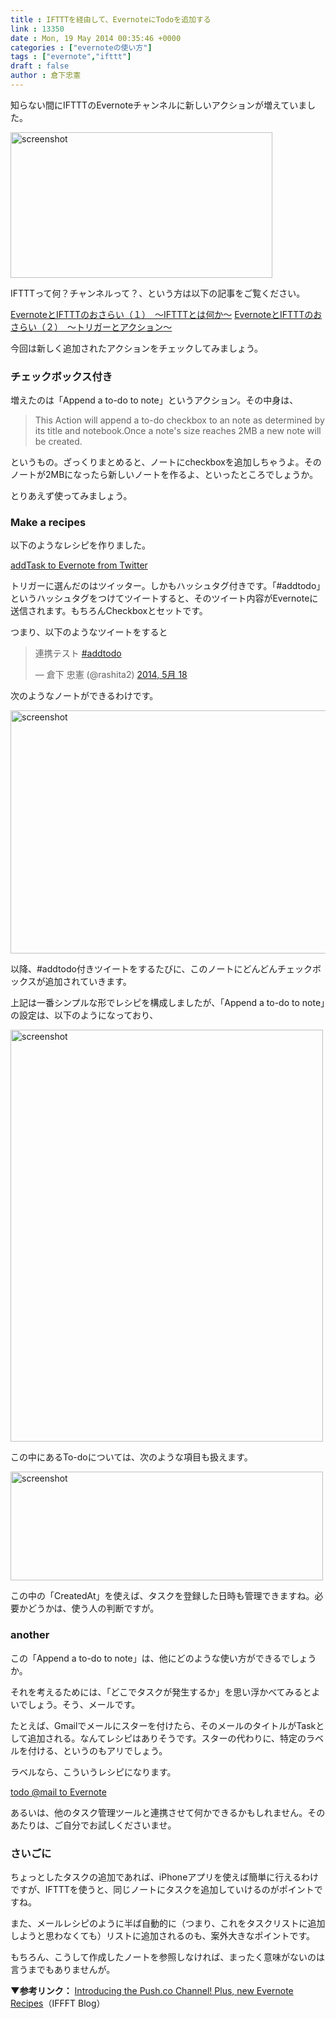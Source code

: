 ```yaml
---
title : IFTTTを経由して、EvernoteにTodoを追加する
link : 13350
date : Mon, 19 May 2014 00:35:46 +0000
categories : ["evernoteの使い方"]
tags : ["evernote","ifttt"]
draft : false
author : 倉下忠憲
---
```


知らない間にIFTTTのEvernoteチャンネルに新しいアクションが増えていました。

<a href="https://rashita.net/blog/wp-content/uploads/2014/05/screenshot9.png"><img src="https://rashita.net/blog/wp-content/uploads/2014/05/screenshot9.png" alt="screenshot" width="419" height="233" class="alignnone size-full wp-image-13351" /></a>

IFTTTって何？チャンネルって？、という方は以下の記事をご覧ください。

<a href="https://rashita.net/blog/?p=12150" target="_blank">EvernoteとIFTTTのおさらい（１）　〜IFTTTとは何か〜</a>
<a href="https://rashita.net/blog/?p=12228" target="_blank">EvernoteとIFTTTのおさらい（２）　〜トリガーとアクション〜</a>

今回は新しく追加されたアクションをチェックしてみましょう。

<H3>チェックボックス付き</H3>

増えたのは「Append a to-do to note」というアクション。その中身は、

<blockquote>
This Action will append a to-do checkbox to an note as determined by its title and notebook.Once a note's size reaches 2MB a new note will be created.
</blockquote>

というもの。ざっくりまとめると、ノートにcheckboxを追加しちゃうよ。そのノートが2MBになったら新しいノートを作るよ、といったところでしょうか。

とりあえず使ってみましょう。

<H3>Make a recipes</H3>

以下のようなレシピを作りました。

<a href="https://ifttt.com/recipes/175604-addtask-to-evernote-from-twitter" target="_blank">addTask to Evernote from Twitter</a>

トリガーに選んだのはツイッター。しかもハッシュタグ付きです。「#addtodo」というハッシュタグをつけてツイートすると、そのツイート内容がEvernoteに送信されます。もちろんCheckboxとセットです。

つまり、以下のようなツイートをすると

<blockquote class="twitter-tweet" lang="ja"><p>連携テスト <a href="https://twitter.com/search?q=%23addtodo&amp;src=hash">#addtodo</a></p>&mdash; 倉下 忠憲 (@rashita2) <a href="https://twitter.com/rashita2/statuses/468178972933513216">2014, 5月 18</a></blockquote>
<script async src="//platform.twitter.com/widgets.js" charset="utf-8"></script>

次のようなノートができるわけです。

<a href="https://rashita.net/blog/wp-content/uploads/2014/05/screenshot10.png"><img src="https://rashita.net/blog/wp-content/uploads/2014/05/screenshot10.png" alt="screenshot" width="583" height="389" class="alignnone size-large wp-image-13352" /></a>


以降、#addtodo付きツイートをするたびに、このノートにどんどんチェックボックスが追加されていきます。

上記は一番シンプルな形でレシピを構成しましたが、「Append a to-do to note」の設定は、以下のようになっており、

<a href="https://rashita.net/blog/wp-content/uploads/2014/05/screenshot11.png"><img src="https://rashita.net/blog/wp-content/uploads/2014/05/screenshot11.png" alt="screenshot" width="500" height="659" class="alignnone size-large wp-image-13353" /></a>

この中にあるTo-doについては、次のような項目も扱えます。

<a href="https://rashita.net/blog/wp-content/uploads/2014/05/screenshot12.png"><img src="https://rashita.net/blog/wp-content/uploads/2014/05/screenshot12.png" alt="screenshot" width="500" height="174" class="alignnone size-large wp-image-13354" /></a>

この中の「CreatedAt」を使えば、タスクを登録した日時も管理できますね。必要かどうかは、使う人の判断ですが。

<H3>another</H3>

この「Append a to-do to note」は、他にどのような使い方ができるでしょうか。

それを考えるためには、「どこでタスクが発生するか」を思い浮かべてみるとよいでしょう。そう、メールです。

たとえば、Gmailでメールにスターを付けたら、そのメールのタイトルがTaskとして追加される。なんてレシピはありそうです。スターの代わりに、特定のラベルを付ける、というのもアリでしょう。

ラベルなら、こういうレシピになります。

<a href="https://ifttt.com/recipes/175607-todo-mail-to-evernote" target="_blank">todo @mail to Evernote</a>

あるいは、他のタスク管理ツールと連携させて何かできるかもしれません。そのあたりは、ご自分でお試しくださいませ。

<H3>さいごに</H3>

ちょっとしたタスクの追加であれば、iPhoneアプリを使えば簡単に行えるわけですが、IFTTTを使うと、同じノートにタスクを追加していけるのがポイントですね。

また、メールレシピのように半ば自動的に（つまり、これをタスクリストに追加しようと思わなくても）リストに追加されるのも、案外大きなポイントです。

もちろん、こうして作成したノートを参照しなければ、まったく意味がないのは言うまでもありませんが。

<strong>▼参考リンク：</strong>
<a href="http://blog.ifttt.com/post/76537499699/introducing-the-push-co-channel-plus-new-evernote" target="_blank">Introducing the Push.co Channel! Plus, new Evernote Recipes</a>（IFFFT Blog）